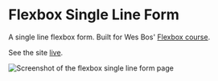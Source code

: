 # Flexbox Single Line Form

A single line flexbox form. Built for Wes Bos' [Flexbox course](https://flexbox.io/).

See the site [live](https://gk-hynes.github.io/flexbox-single-line-form/).

![Screenshot of the flexbox single line form page](https://res.cloudinary.com/gerhynes/image/upload/q_auto/v1540495960/Screenshot_2018-10-25_Flexbox_Single_Line_Form_sruqy2.png)
